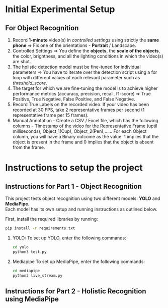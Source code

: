 
# Initial Experimental Setup

## For Object Recognition
1. Record **1-minute** video(s) in _controlled settings_ using strictly the **same phone** => Fix one of the orientations - **Portrait** / Landscape.
2. Controlled Settings => You define the **objects**, the **scale of the objects**, the color, brightness, and all the lighting conditions in which the video(s) are shot.
3. The holistic detection model must be fine-tuned for individual parameters => You have to iterate over the detection script using a for loop with different values of each relevant parameter such as _threshold_score_.
4. The target for which we are fine-tuning the model is to achieve higher performance metrics (accuracy, precision, recall, f1-score) => True Positive, True Negative, False Positive, and False Negative.
5. Record True Labels on the recorded video. If your video has been recorded at 30 FPS, take 2 representative frames per second (1 representative frame per 15 frames).
6. Manual Annotation - Create a CSV / Excel file, which has the following columns - Timestamp of the video for the Representative Frame (uptil milliseconds), Object_1(Cup), Object_2(Pen),...... For each Object column, you will have a Binary outcome as the value. 1 implies that the object is present in the frame and 0 implies that the object is absent from the frame.

# Instructions to setup the project

## Instructions for Part 1 - Object Recognition

This project tests object recognition using two different models: **YOLO** and **MediaPipe**.  
Each model has its own setup and running instructions as outlined below.

First, install the required libraries by running:
```bash
pip install -r requirements.txt
```
1. YOLO:
   To set up YOLO, enter the following commands:
   ```bash
   cd yolo
   python3 test.py
   ```

2. Mediapipe
   To set up MediaPipe, enter the following commands:
   ```bash
   cd mediapipe
   python3 live_stream.py
    ```


## Instructions for Part 2 - Holistic Recognition using MediaPipe


